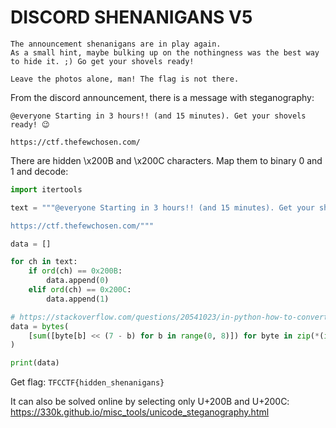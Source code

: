 # DISCORD SHENANIGANS V5

```
The announcement shenanigans are in play again.
As a small hint, maybe bulking up on the nothingness was the best way to hide it. ;) Go get your shovels ready!

Leave the photos alone, man! The flag is not there.
```

From the discord announcement, there is a message with steganography:

```
@everyone Starting in 3 hours!! (and 15 minutes). Get your shovels ready! 😉 ​‌​‌​‌​​​‌​​​‌‌​​‌​​​​‌‌​‌​​​​‌‌​‌​‌​‌​​​‌​​​‌‌​​‌‌‌‌​‌‌​‌‌​‌​​​​‌‌​‌​​‌​‌‌​​‌​​​‌‌​​‌​​​‌‌​​‌​‌​‌‌​‌‌‌​​‌​‌‌‌‌‌​‌‌‌​​‌‌​‌‌​‌​​​​‌‌​​‌​‌​‌‌​‌‌‌​​‌‌​​​​‌​‌‌​‌‌‌​​‌‌​‌​​‌​‌‌​​‌‌‌​‌‌​​​​‌​‌‌​‌‌‌​​‌‌‌​​‌‌​‌‌‌‌‌​‌

https://ctf.thefewchosen.com/
```

There are hidden \x200B and \x200C characters. Map them to binary 0 and 1 and decode:

```python
import itertools

text = """@everyone Starting in 3 hours!! (and 15 minutes). Get your shovels ready! 😉 ​‌​‌​‌​​​‌​​​‌‌​​‌​​​​‌‌​‌​​​​‌‌​‌​‌​‌​​​‌​​​‌‌​​‌‌‌‌​‌‌​‌‌​‌​​​​‌‌​‌​​‌​‌‌​​‌​​​‌‌​​‌​​​‌‌​​‌​‌​‌‌​‌‌‌​​‌​‌‌‌‌‌​‌‌‌​​‌‌​‌‌​‌​​​​‌‌​​‌​‌​‌‌​‌‌‌​​‌‌​​​​‌​‌‌​‌‌‌​​‌‌​‌​​‌​‌‌​​‌‌‌​‌‌​​​​‌​‌‌​‌‌‌​​‌‌‌​​‌‌​‌‌‌‌‌​‌

https://ctf.thefewchosen.com/"""

data = []

for ch in text:
    if ord(ch) == 0x200B:
        data.append(0)
    elif ord(ch) == 0x200C:
        data.append(1)

# https://stackoverflow.com/questions/20541023/in-python-how-to-convert-array-of-bits-to-array-of-bytes
data = bytes(
    [sum([byte[b] << (7 - b) for b in range(0, 8)]) for byte in zip(*(iter(data),) * 8)]
)

print(data)
```

Get flag: `TFCCTF{hidden_shenanigans}`

It can also be solved online by selecting only U+200B and U+200C: <https://330k.github.io/misc_tools/unicode_steganography.html>
